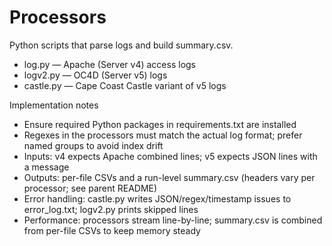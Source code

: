 # Processors

Python scripts that parse logs and build summary.csv.

- log.py — Apache (Server v4) access logs
- logv2.py — OC4D (Server v5) logs
- castle.py — Cape Coast Castle variant of v5 logs

Implementation notes

- Ensure required Python packages in requirements.txt are installed
- Regexes in the processors must match the actual log format; prefer named groups to avoid index drift
- Inputs: v4 expects Apache combined lines; v5 expects JSON lines with a message
- Outputs: per-file CSVs and a run-level summary.csv (headers vary per processor; see parent README)
- Error handling: castle.py writes JSON/regex/timestamp issues to error_log.txt; logv2.py prints skipped lines
- Performance: processors stream line-by-line; summary.csv is combined from per-file CSVs to keep memory steady

